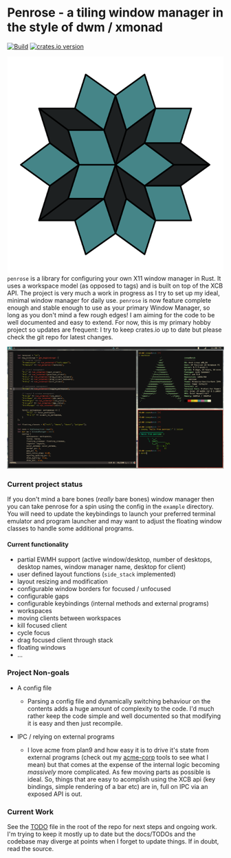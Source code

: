 Penrose - a tiling window manager in the style of dwm / xmonad
==============================================================
[![Build](https://github.com/sminez/penrose/workflows/Build/badge.svg?branch=master)](https://github.com/sminez/penrose/actions?query=workflow%3ABuild) [![crates.io version](https://img.shields.io/crates/v/penrose)](https://crates.io/crates/penrose)

![icon](icon.svg) `penrose` is a library for configuring your own X11 window
manager in Rust. It uses a workspace model (as opposed to tags) and is built on
top of the XCB API.  The project is very much a work in progress as I try to set
up my ideal, minimal window manager for daily use. `penrose` is now feature
complete enough and stable enough to use as your primary Window Manager, so long
as you don't mind a few rough edges! I am aiming for the code to be well
documented and easy to extend. For now, this is my primary hobby project so
updates are frequent: I try to keep crates.io up to date but please check the
git repo for latest changes.

![screenshot](screenshot.png)

### Current project status
If you don't mind a bare bones (_really_ bare bones) window manager then you can
take penrose for a spin using the config in the `example` directory. You will
need to update the keybindings to launch your preferred terminal emulator and
program launcher and may want to adjust the floating window classes to handle
some additional programs.

#### Current functionality
- partial EWMH support (active window/desktop, number of desktops, desktop
  names, window manager name, desktop for client)
- user defined layout functions (`side_stack` implemented)
- layout resizing and modification
- configurable window borders for focused / unfocused
- configurable gaps
- configurable keybindings (internal methods and external programs)
- workspaces
- moving clients between workspaces
- kill focused client
- cycle focus
- drag focused client through stack
- floating windows
- ...


### Project Non-goals
- A config file
  - Parsing a config file and dynamically switching behaviour on the contents
  adds a huge amount of complexity to the code. I'd much rather keep the code
  simple and well documented so that modifying it is easy and then just
  recompile.

- IPC / relying on external programs
  - I love acme from plan9 and how easy it is to drive it's state from external
  programs (check out my [acme-corp](https://github.com/sminez/acme-corp) tools
  to see what I mean) but that comes at the expense of the internal logic
  becoming _massively_ more complicated. As few moving parts as possible is
  ideal. So, things that are easy to acomplish using the XCB api (key bindings,
  simple rendering of a bar etc) are in, full on IPC via an exposed API is out.


### Current Work
See the [TODO](TODO) file in the root of the repo for next steps and ongoing work. I'm
trying to keep it mostly up to date but the docs/TODOs and the codebase may
diverge at points when I forget to update things. If in doubt, read the source.

